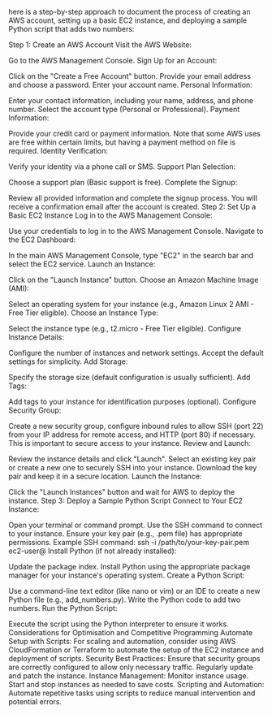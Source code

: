  here is a step-by-step approach to document the process of creating an AWS account, setting up a basic EC2 instance, and deploying a sample Python script that adds two numbers:

Step 1: Create an AWS Account
Visit the AWS Website:

Go to the AWS Management Console.
Sign Up for an Account:

Click on the "Create a Free Account" button.
Provide your email address and choose a password.
Enter your account name.
Personal Information:

Enter your contact information, including your name, address, and phone number.
Select the account type (Personal or Professional).
Payment Information:

Provide your credit card or payment information.
Note that some AWS uses are free within certain limits, but having a payment method on file is required.
Identity Verification:

Verify your identity via a phone call or SMS.
Support Plan Selection:

Choose a support plan (Basic support is free).
Complete the Signup:

Review all provided information and complete the signup process.
You will receive a confirmation email after the account is created.
Step 2: Set Up a Basic EC2 Instance
Log in to the AWS Management Console:

Use your credentials to log in to the AWS Management Console.
Navigate to the EC2 Dashboard:

In the main AWS Management Console, type "EC2" in the search bar and select the EC2 service.
Launch an Instance:

Click on the "Launch Instance" button.
Choose an Amazon Machine Image (AMI):

Select an operating system for your instance (e.g., Amazon Linux 2 AMI - Free Tier eligible).
Choose an Instance Type:

Select the instance type (e.g., t2.micro - Free Tier eligible).
Configure Instance Details:

Configure the number of instances and network settings.
Accept the default settings for simplicity.
Add Storage:

Specify the storage size (default configuration is usually sufficient).
Add Tags:

Add tags to your instance for identification purposes (optional).
Configure Security Group:

Create a new security group, configure inbound rules to allow SSH (port 22) from your IP address for remote access, and HTTP (port 80) if necessary.
This is important to secure access to your instance.
Review and Launch:

Review the instance details and click "Launch".
Select an existing key pair or create a new one to securely SSH into your instance.
Download the key pair and keep it in a secure location.
Launch the Instance:

Click the "Launch Instances" button and wait for AWS to deploy the instance.
Step 3: Deploy a Sample Python Script
Connect to Your EC2 Instance:

Open your terminal or command prompt.
Use the SSH command to connect to your instance. Ensure your key pair (e.g., .pem file) has appropriate permissions.
Example SSH command:
ssh -i /path/to/your-key-pair.pem ec2-user@<EC2-Instance-Public-DNS>
Install Python (if not already installed):

Update the package index.
Install Python using the appropriate package manager for your instance's operating system.
Create a Python Script:

Use a command-line text editor (like nano or vim) or an IDE to create a new Python file (e.g., add_numbers.py).
Write the Python code to add two numbers.
Run the Python Script:

Execute the script using the Python interpreter to ensure it works.
Considerations for Optimisation and Competitive Programming
Automate Setup with Scripts: For scaling and automation, consider using AWS CloudFormation or Terraform to automate the setup of the EC2 instance and deployment of scripts.
Security Best Practices: Ensure that security groups are correctly configured to allow only necessary traffic. Regularly update and patch the instance.
Instance Management: Monitor instance usage. Start and stop instances as needed to save costs.
Scripting and Automation: Automate repetitive tasks using scripts to reduce manual intervention and potential errors.
